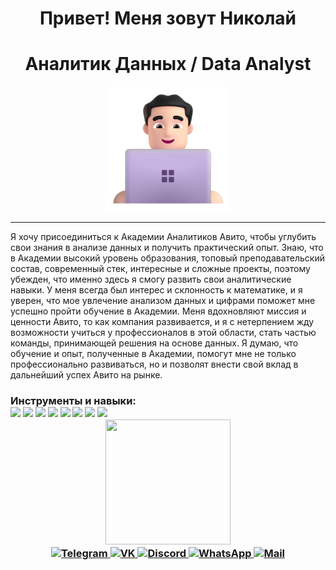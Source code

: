 <div align="center">
  <h1> Привет! Меня зовут Николай</h1>
</div>

<div align="center">
  <h1>Аналитик Данных / Data Analyst</h1>
</div>

<div align="center">
  <img src="https://github.com/Tarikul-Islam-Anik/tarikul-islam-anik/blob/main/assets/images/Man%20Technologist%20Light%20Skin%20Tone.png?raw=true" alt="Keyboard" width="200" height="200" />
</div>

------------------------------

Я хочу присоединиться к Академии Аналитиков Авито, чтобы углубить свои знания в анализе данных и получить практический опыт. Знаю, что в Академии высокий уровень образования, топовый преподавательский состав, современный стек, интересные и сложные проекты, поэтому убежден, что именно здесь я смогу развить свои аналитические навыки. У меня всегда был интерес и склонность к математике, и я уверен, что мое увлечение анализом данных и цифрами поможет мне успешно пройти обучение в Академии. Меня вдохновляют миссия и ценности Авито, то как компания развивается, и я с нетерпением жду возможности учиться у профессионалов в этой области, стать частью команды, принимающей решения на основе данных. Я думаю, что обучение и опыт, полученные в Академии, помогут мне не только профессионально развиваться, но и позволят внести свой вклад в дальнейший успех Авито на рынке.



<h3 align="left">Инструменты и навыки: <div>


<img src="https://img.shields.io/badge/Python-grey?style=for-the-badge&logo=Python&logoColor=yellow"/>
<img src="https://img.shields.io/badge/Git-grey?style=for-the-badge&logo=Git&logoColor=#FF4500"/>
<img src="https://img.shields.io/badge/SQL-grey?style=for-the-badge&logo=&logoColor="/>
<img src="https://img.shields.io/badge/Redash-grey?style=for-the-badge&logo=Redash&logoColor=#FF7964"/>
<img src="https://img.shields.io/badge/Tableau-grey?style=for-the-badge&logo=Tableau&logoColor=blue"/>
<img src="https://img.shields.io/badge/api-grey?style=for-the-badge&logo=&logoColor="/>
<img src="https://img.shields.io/badge/microsoft excel-grey?style=for-the-badge&logo=Microsoft Excel&logoColor=217346"/>
<img src="https://img.shields.io/badge/mathematical statistics-grey?style=for-the-badge&logo=&logoColor="/>

<div align="center">
  <img src="https://raw.githubusercontent.com/Tarikul-Islam-Anik/Telegram-Animated-Emojis/main/Objects/Keyboard.webp" width="200" height="200" />
</div>


<div id="badges" align="center">
    <a href="https://t.me/MrMitru17" target="_blank">
      <img src="https://cdn-icons-png.flaticon.com/512/2111/2111646.png" width="50" height="50" alt="Telegram" />
    </a>
    <a href="https://vk.com/mitru17" target="_blank">
      <img src="https://cdn-icons-png.flaticon.com/512/145/145813.png" width="50" height="50" alt="VK"/>
    </a>
    <a href="https://discordapp.com/users/293421524814266368" target="_blank">
      <img src="https://github.com/NikMitr/NikMitr/assets/170803850/30620885-e457-4ce2-887f-892e7c29077b" width="50" height="50" alt="Discord"/>
    </a>
    <a href="https://wa.me/+79853162644" target="_blank">
      <img src="https://github.com/NikMitr/NikMitr/assets/170803850/6c1c30e0-a140-4414-9b84-fe4bc0ced271" width="50" height="50" alt="WhatsApp"/>
    </a>
    <a href="https://e.mail.ru/compose/?to=nik_mitr@mail.ru" target="_blank">
      <img src="https://github.com/NikMitr/NikMitr/assets/170803850/f06ea629-2626-467b-acee-1f803adbef99" width="50" height="50" alt="Mail"/>
    </a>
</div>




